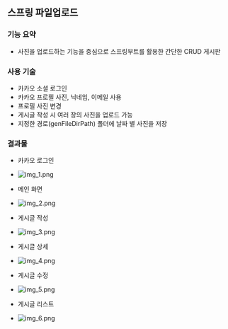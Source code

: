 ## 스프링 파일업로드
### 기능 요약
- 사진을 업로드하는 기능을 중심으로 스프링부트를 활용한 간단한 CRUD 게시판  

### 사용 기술
- 카카오 소셜 로그인
- 카카오 프로필 사진, 닉네임, 이메일 사용
- 프로필 사진 변경 
- 게시글 작성 시 여러 장의 사진을 업로드 가능
- 지정한 경로(genFileDirPath) 폴더에 날짜 별 사진을 저장


### 결과물
- 카카오 로그인
- ![img_1.png](img_1.png)

- 메인 화면
- ![img_2.png](img_2.png)

- 게시글 작성
- ![img_3.png](img_3.png)

- 게시글 상세
- ![img_4.png](img_4.png)

- 게시글 수정
- ![img_5.png](img_5.png)

- 게시글 리스트
- ![img_6.png](img_6.png)
